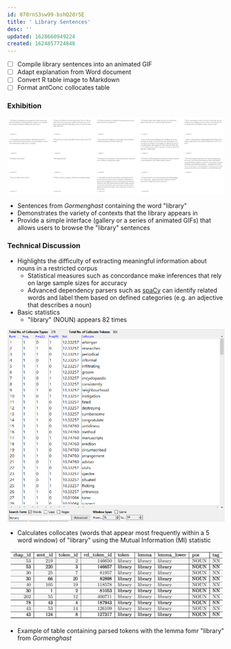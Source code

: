 ```yaml
---
id: 070rnS3sw99-bshQ2dr5E
title: ' Library Sentences'
desc: ''
updated: 1628660949224
created: 1624857724848
---
```


- [ ] Compile library sentences into an animated GIF
- [ ] Adapt explanation from Word document
- [ ] Convert R table image to Markdown 
- [ ] Format antConc collocates table

### Exhibition

![Library sentences (Placeholder)](/assets/images/2021-08-11-14-57-39.png)

- Sentences from *Gormenghast* containing the word "library"
- Demonstrates the variety of contexts that the library appears in
- Provide a simple interface (gallery or a series of animated GIFs) that allows users to browse the "library" sentences

### Technical Discussion

- Highlights the difficulty of extracting meaningful information about nouns in a restricted corpus
  - Statistical measures such as concordance make inferences that rely on large sample sizes for accuracy
  - Advanced dependency parsers such as [spaCy](https://spacy.io/api/dependencyparser) can identify related words and label them based on defined categories (e.g. an adjective that describes a noun)
- Basic statistics
  - "library" (NOUN) appears 82 times

![Library collocates from antConc](/assets/images/2021-08-11-15-17-04.png)

- Calculates collocates (words that appear most frequently within a 5 word window) of "library" using the Mutual Information (MI) statistic

![Parsed library sentences as a table](/assets/images/2021-08-11-15-43-14.png)

- Example of table containing parsed tokens with the lemma fomr "library" from *Gormenghast*